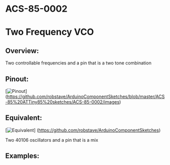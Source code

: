 # ACS-85-0002
Two Frequency VCO
==============

## Overview:
Two controllable frequencies and a pin that is a two tone combination


## Pinout:
[![Pinout](https://github.com/robstave/ArduinoComponentSketches/blob/master/ACS-85%20ATTiny85%20sketches/ACS-85-0002/images/ACS-85-0002.png)] (https://github.com/robstave/ArduinoComponentSketches/blob/master/ACS-85%20ATTiny85%20sketches/ACS-85-0002/images)

## Equivalent:

[![Equivalent](https://github.com/robstave/ArduinoComponentSketches/blob/master/ACS-85%20ATTiny85%20sketches/ACS-85-0002/images/ACS-85-0002-overview.png)] (https://github.com/robstave/ArduinoComponentSketches)

Two 40106 oscillators and a pin that is a mix


## Examples:
 
